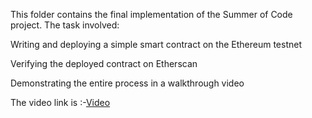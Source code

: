This folder contains the final implementation of the Summer of Code project. The task involved:

Writing and deploying a simple smart contract on the Ethereum testnet

Verifying the deployed contract on Etherscan

Demonstrating the entire process in a walkthrough video

The video link is :-[Video](https://drive.google.com/file/d/1jVq4BPbhiHOWm0SX9ysAgLQ6Si1vcXo6/view?usp=drivesdk)
